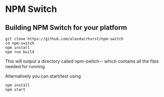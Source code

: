 # NPM Switch

## Building NPM Switch for your platform

```
git clone https://github.com/alasdairhurst/npm-switch
cd npm-switch
npm install
npm run build
```

This will output a directory called npm-switch-<platform>-<architecture> which contains all the files needed for running.

Alternatively you can start/test using

```
npm install
npm start
```